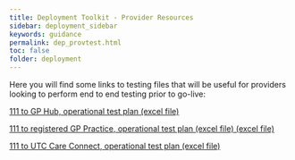 ```yaml
---
title: Deployment Toolkit - Provider Resources
sidebar: deployment_sidebar
keywords: guidance
permalink: dep_provtest.html
toc: false
folder: deployment
---
```


Here you will find some links to testing files that will be useful for providers looking to perform end to end testing prior to go-live:
<p>
<a href="_pages/deployment/toolkit/files/111_to_GP_Hub-Operational_Test_Plan_v2.xlsx" download>111 to GP Hub, operational test plan (excel file)</a>
<p>
<a href="_pages/deployment/toolkit/files/111_to_Registered_GP-Operational_Test_Plan_v3.xlsx" download>111 to registered GP Practice, operational test plan (excel file) (excel file)</a>
<p>
<a href="_pages/deployment/toolkit/files/111_to_UTC_Care_Connect-Operational_Test_Plan.xlsx" download>111 to UTC Care Connect, operational test plan (excel file)</a>
